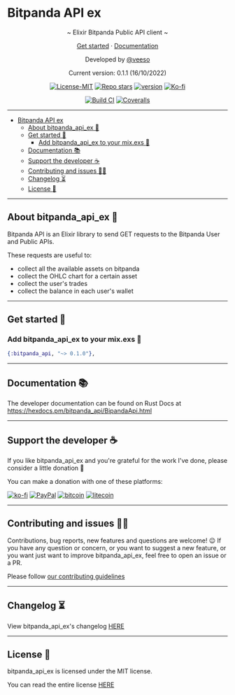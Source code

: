 # Bitpanda API ex

<p align="center">~ Elixir Bitpanda Public API client ~</p>
<p align="center">
  <a href="#get-started-">Get started</a>
  ·
  <a href="https://hexdocs.pm/bitpanda_api/BipandaApi.html" target="_blank">Documentation</a>
</p>

<p align="center">Developed by <a href="https://veeso.github.io/" target="_blank">@veeso</a></p>
<p align="center">Current version: 0.1.1 (16/10/2022)</p>

<p align="center">
  <a href="https://opensource.org/licenses/MIT"
    ><img
      src="https://img.shields.io/badge/License-MIT-teal.svg"
      alt="License-MIT"
  /></a>
  <a href="https://github.com/veeso/bitpanda_api_ex/stargazers"
    ><img
      src="https://img.shields.io/github/stars/veeso/bitpanda_api_ex.svg"
      alt="Repo stars"
  /></a>
  <a href="https://hex.pm/packages/bitpanda_api"
    ><img
      src="https://img.shields.io/hexpm/v/bitpanda_api"
      alt="version"
  /></a>
  <a href="https://ko-fi.com/veeso">
    <img
      src="https://img.shields.io/badge/donate-ko--fi-red"
      alt="Ko-fi"
  /></a>
</p>
<p align="center">
  <a href="https://github.com/veeso/bitpanda_api_ex/actions"
    ><img
      src="https://github.com/veeso/bitpanda_api_ex/workflows/Build/badge.svg"
      alt="Build CI"
  /></a>
  <a href="https://coveralls.io/github/veeso/bitpanda_api_ex"
    ><img
      src="https://coveralls.io/repos/github/veeso/bitpanda_api_ex/badge.svg"
      alt="Coveralls"
  /></a>
</p>

---

- [Bitpanda API ex](#bitpanda-api-ex)
  - [About bitpanda_api_ex 🐼](#about-bitpanda_api_ex-)
  - [Get started 🏁](#get-started-)
    - [Add bitpanda_api_ex to your mix.exs 🧪](#add-bitpanda_api_ex-to-your-mixexs-)
  - [Documentation 📚](#documentation-)
  - [Support the developer ☕](#support-the-developer-)
  - [Contributing and issues 🤝🏻](#contributing-and-issues-)
  - [Changelog ⏳](#changelog-)
  - [License 📃](#license-)

---

## About bitpanda_api_ex 🐼

Bitpanda API is an Elixir library to send GET requests to the Bitpanda User and Public APIs.

These requests are useful to:

- collect all the available assets on bitpanda
- collect the OHLC chart for a certain asset
- collect the user's trades
- collect the balance in each user's wallet

---

## Get started 🏁

### Add bitpanda_api_ex to your mix.exs 🧪

```exs
{:bitpanda_api, "~> 0.1.0"},
```

---

## Documentation 📚

The developer documentation can be found on Rust Docs at <https://hexdocs.pm/bitpanda_api/BipandaApi.html>

---

## Support the developer ☕

If you like bitpanda_api_ex and you're grateful for the work I've done, please consider a little donation 🥳

You can make a donation with one of these platforms:

[![ko-fi](https://img.shields.io/badge/Ko--fi-F16061?style=for-the-badge&logo=ko-fi&logoColor=white)](https://ko-fi.com/veeso)
[![PayPal](https://img.shields.io/badge/PayPal-00457C?style=for-the-badge&logo=paypal&logoColor=white)](https://www.paypal.me/chrisintin)
[![bitcoin](https://img.shields.io/badge/Bitcoin-ff9416?style=for-the-badge&logo=bitcoin&logoColor=white)](https://btc.com/bc1qvlmykjn7htz0vuprmjrlkwtv9m9pan6kylsr8w)
[![litecoin](https://img.shields.io/badge/Litecoin-345d9d?style=for-the-badge&logo=Litecoin&logoColor=white)](https://blockchair.com/litecoin/address/ltc1q89a7f859gt7nuekvnuuc25wapkq2f8ny78mp8l)

---

## Contributing and issues 🤝🏻

Contributions, bug reports, new features and questions are welcome! 😉
If you have any question or concern, or you want to suggest a new feature, or you want just want to improve bitpanda_api_ex, feel free to open an issue or a PR.

Please follow [our contributing guidelines](CONTRIBUTING.md)

---

## Changelog ⏳

View bitpanda_api_ex's changelog [HERE](CHANGELOG.md)

---

## License 📃

bitpanda_api_ex is licensed under the MIT license.

You can read the entire license [HERE](LICENSE)

